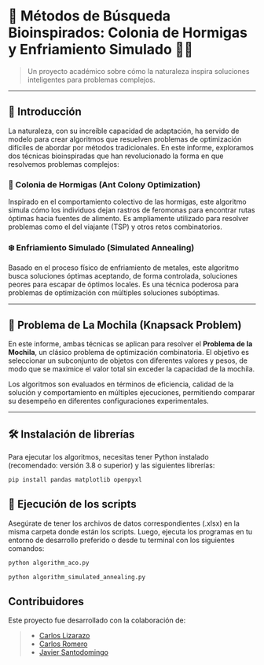 # 🔎 Métodos de Búsqueda Bioinspirados: Colonia de Hormigas y Enfriamiento Simulado 🐜🧊 

> Un proyecto académico sobre cómo la naturaleza inspira soluciones inteligentes para problemas complejos.

---

## 🌟 Introducción

La naturaleza, con su increíble capacidad de adaptación, ha servido de modelo para crear algoritmos que resuelven problemas de optimización difíciles de abordar por métodos tradicionales. En este informe, exploramos dos técnicas bioinspiradas que han revolucionado la forma en que resolvemos problemas complejos:

### 🐜 Colonia de Hormigas (Ant Colony Optimization)

Inspirado en el comportamiento colectivo de las hormigas, este algoritmo simula cómo los individuos dejan rastros de feromonas para encontrar rutas óptimas hacia fuentes de alimento. Es ampliamente utilizado para resolver problemas como el del viajante (TSP) y otros retos combinatorios.

### ❄️ Enfriamiento Simulado (Simulated Annealing)

Basado en el proceso físico de enfriamiento de metales, este algoritmo busca soluciones óptimas aceptando, de forma controlada, soluciones peores para escapar de óptimos locales. Es una técnica poderosa para problemas de optimización con múltiples soluciones subóptimas.

---

## 🎯 Problema de La Mochila (Knapsack Problem)

En este informe, ambas técnicas se aplican para resolver el **Problema de la Mochila**, un clásico problema de optimización combinatoria. El objetivo es seleccionar un subconjunto de objetos con diferentes valores y pesos, de modo que se maximice el valor total sin exceder la capacidad de la mochila.

Los algoritmos son evaluados en términos de eficiencia, calidad de la solución y comportamiento en múltiples ejecuciones, permitiendo comparar su desempeño en diferentes configuraciones experimentales.

---

## 🛠 Instalación de librerías

Para ejecutar los algoritmos, necesitas tener Python instalado (recomendado: versión 3.8 o superior) y las siguientes librerías:

```bash
pip install pandas matplotlib openpyxl
```

## 🚀 Ejecución de los scripts

Asegúrate de tener los archivos de datos correspondientes (.xlsx) en la misma carpeta donde están los scripts. Luego, ejecuta los programas en tu entorno de desarrollo preferido o desde tu terminal con los siguientes comandos:
```bash
python algorithm_aco.py
```
```bash
python algorithm_simulated_annealing.py
```

## Contribuidores 
Este proyecto fue desarrollado con la colaboración de:

>- [Carlos Lizarazo](https://github.com/CALR0)
>- [Carlos Romero](https://github.com/Carlos-RomeroRo)
>- [Javier Santodomingo](https://github.com/JavierS2)
